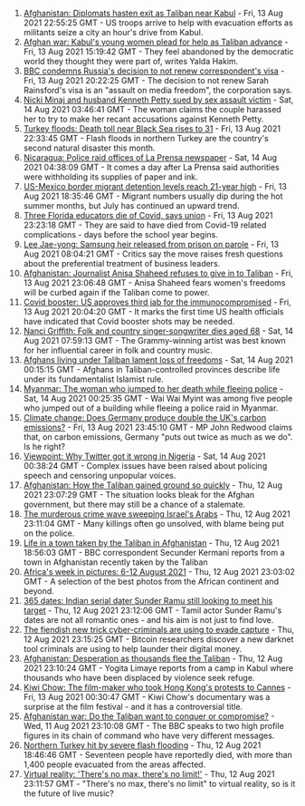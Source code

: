 1. [Afghanistan: Diplomats hasten exit as Taliban near Kabul](https://www.bbc.co.uk/news/world-asia-58206400) - Fri, 13 Aug 2021 22:55:25 GMT - US troops arrive to help with evacuation efforts as militants seize a city an hour's drive from Kabul.
2. [Afghan war: Kabul's young women plead for help as Taliban advance](https://www.bbc.co.uk/news/world-asia-58205062) - Fri, 13 Aug 2021 15:19:42 GMT - They feel abandoned by the democratic world they thought they were part of, writes Yalda Hakim.
3. [BBC condemns Russia's decision to not renew correspondent's visa](https://www.bbc.co.uk/news/world-europe-58203842) - Fri, 13 Aug 2021 20:22:25 GMT - The decision to not renew Sarah Rainsford's visa is an "assault on media freedom", the corporation says.
4. [Nicki Minaj and husband Kenneth Petty sued by sex assault victim](https://www.bbc.co.uk/news/world-us-canada-58209403) - Sat, 14 Aug 2021 03:46:41 GMT - The woman claims the couple harassed her to try to make her recant accusations against Kenneth Petty.
5. [Turkey floods: Death toll near Black Sea rises to 31](https://www.bbc.co.uk/news/world-europe-58200296) - Fri, 13 Aug 2021 22:33:45 GMT - Flash floods in northern Turkey are the country's second natural disaster this month.
6. [Nicaragua: Police raid offices of La Prensa newspaper](https://www.bbc.co.uk/news/world-latin-america-58212024) - Sat, 14 Aug 2021 04:38:09 GMT - It comes a day after La Prensa said authorities were withholding its supplies of paper and ink.
7. [US-Mexico border migrant detention levels reach 21-year high](https://www.bbc.co.uk/news/world-us-canada-58207124) - Fri, 13 Aug 2021 18:35:46 GMT - Migrant numbers usually dip during the hot summer months, but July has continued an upward trend.
8. [Three Florida educators die of Covid, says union](https://www.bbc.co.uk/news/world-us-canada-58204206) - Fri, 13 Aug 2021 23:23:18 GMT - They are said to have died from Covid-19 related complications - days before the school year begins.
9. [Lee Jae-yong: Samsung heir released from prison on parole](https://www.bbc.co.uk/news/world-asia-58196575) - Fri, 13 Aug 2021 08:04:21 GMT - Critics say the move raises fresh questions about the preferential treatment of business leaders.
10. [Afghanistan: Journalist Anisa Shaheed refuses to give in to Taliban](https://www.bbc.co.uk/news/world-asia-58175088) - Fri, 13 Aug 2021 23:06:48 GMT - Anisa Shaheed fears women's freedoms will be curbed again if the Taliban come to power.
11. [Covid booster: US approves third jab for the immunocompromised](https://www.bbc.co.uk/news/world-us-canada-58191293) - Fri, 13 Aug 2021 20:04:20 GMT - It marks the first time US health officials have indicated that Covid booster shots may be needed.
12. [Nanci Griffith: Folk and country singer-songwriter dies aged 68](https://www.bbc.co.uk/news/entertainment-arts-58212802) - Sat, 14 Aug 2021 07:59:13 GMT - The Grammy-winning artist was best known for her influential career in folk and country music.
13. [Afghans living under Taliban lament loss of freedoms](https://www.bbc.co.uk/news/world-asia-58191440) - Sat, 14 Aug 2021 00:15:15 GMT - Afghans in Taliban-controlled provinces describe life under its fundamentalist Islamist rule.
14. [Myanmar: The woman who jumped to her death while fleeing police](https://www.bbc.co.uk/news/world-asia-58196465) - Sat, 14 Aug 2021 00:25:35 GMT - Wai Wai Myint was among five people who jumped out of a building while fleeing a police raid in Myanmar.
15. [Climate change: Does Germany produce double the UK's carbon emissions?](https://www.bbc.co.uk/news/58148881) - Fri, 13 Aug 2021 23:45:10 GMT - MP John Redwood claims that, on carbon emissions, Germany "puts out twice as much as we do". Is he right?
16. [Viewpoint: Why Twitter got it wrong in Nigeria](https://www.bbc.co.uk/news/world-africa-58175708) - Sat, 14 Aug 2021 00:38:24 GMT - Complex issues have been raised about policing speech and censoring unpopular voices.
17. [Afghanistan: How the Taliban gained ground so quickly](https://www.bbc.co.uk/news/world-asia-58187410) - Thu, 12 Aug 2021 23:07:29 GMT - The situation looks bleak for the Afghan government, but there may still be a chance of a stalemate.
18. [The murderous crime wave sweeping Israel's Arabs](https://www.bbc.co.uk/news/world-middle-east-58183954) - Thu, 12 Aug 2021 23:11:04 GMT - Many killings often go unsolved, with blame being put on the police.
19. [Life in a town taken by the Taliban in Afghanistan](https://www.bbc.co.uk/news/world-asia-58194378) - Thu, 12 Aug 2021 18:56:03 GMT - BBC correspondent Secunder Kermani reports from a town in Afghanistan recently taken by the Taliban
20. [Africa's week in pictures: 6-12 August 2021](https://www.bbc.co.uk/news/world-africa-58186939) - Thu, 12 Aug 2021 23:03:02 GMT - A selection of the best photos from the African continent and beyond.
21. [365 dates: Indian serial dater Sunder Ramu still looking to meet his target](https://www.bbc.co.uk/news/world-asia-india-58183168) - Thu, 12 Aug 2021 23:12:06 GMT - Tamil actor Sunder Ramu's dates are not all romantic ones - and his aim is not just to find love.
22. [The fiendish new trick cyber-criminals are using to evade capture](https://www.bbc.co.uk/news/technology-58176113) - Thu, 12 Aug 2021 23:15:25 GMT - Bitcoin researchers discover a new darknet tool criminals are using to help launder their digital money.
23. [Afghanistan: Desperation as thousands flee the Taliban](https://www.bbc.co.uk/news/world-asia-58191043) - Thu, 12 Aug 2021 23:10:24 GMT - Yogita Limaye reports from a camp in Kabul where thousands who have been displaced by violence seek refuge.
24. [Kiwi Chow: The film-maker who took Hong Kong's protests to Cannes](https://www.bbc.co.uk/news/world-asia-58196411) - Fri, 13 Aug 2021 00:30:47 GMT - Kiwi Chow's documentary was a surprise at the film festival - and it has a controversial title.
25. [Afghanistan war: Do the Taliban want to conquer or compromise?](https://www.bbc.co.uk/news/world-asia-58181670) - Wed, 11 Aug 2021 23:10:08 GMT - The BBC speaks to two high profile figures in its chain of command who have very different messages.
26. [Northern Turkey hit by severe flash flooding](https://www.bbc.co.uk/news/world-58194460) - Thu, 12 Aug 2021 18:46:46 GMT - Seventeen people have reportedly died, with more than 1,400 people evacuated from the areas affected.
27. [Virtual reality: 'There's no max, there's no limit!'](https://www.bbc.co.uk/news/entertainment-arts-58177685) - Thu, 12 Aug 2021 23:11:57 GMT - "There's no max, there's no limit" to virtual reality, so is it the future of live music?
